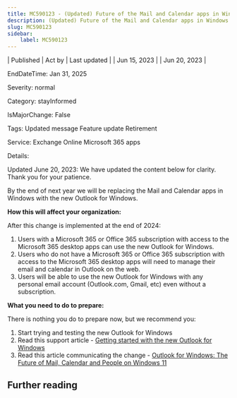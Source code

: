 ```yaml
---
title: MC590123 - (Updated) Future of the Mail and Calendar apps in Windows with Outlook
description: (Updated) Future of the Mail and Calendar apps in Windows with Outlook
slug: MC590123
sidebar:
    label: MC590123
---
```


| Published | Act by | Last updated |
| Jun 15, 2023 |  | Jun 20, 2023 |

EndDateTime: Jan 31, 2025

Severity: normal

Category: stayInformed

IsMajorChange: False

Tags: Updated message Feature update Retirement

Service: Exchange Online Microsoft 365 apps

Details: 

<p>Updated June 20, 2023: We have updated the content below for clarity. Thank you for your patience.</p><p>By the end of next year we will be replacing the Mail and Calendar apps in Windows with the new Outlook for Windows.&nbsp;</p><p><b>How this will affect your organization:</b><br></p><p>After this change is implemented at the end of 2024:
</p><ol><li>Users with a Microsoft 365 or Office 365 subscription with access to the Microsoft 365 desktop apps can use the new Outlook for Windows.
</li><li>Users who do not have a Microsoft 365 or Office 365 subscription with access to the Microsoft 365 desktop apps will need to manage their email and calendar in Outlook on the web. 
</li><li>Users will be able to use the new Outlook for Windows with any personal email account (Outlook.com, Gmail, etc) even without a subscription.</li></ol><p><b>What you need to do to prepare:</b><br></p><p>There is nothing you do to prepare now, but we recommend you:</p><ol><li>Start trying and testing the new Outlook for Windows</li><li>Read this support article - <a href="https://support.microsoft.com/office/getting-started-with-the-new-outlook-for-windows-656bb8d9-5a60-49b2-a98b-ba7822bc7627" target="_blank">Getting started with the new Outlook for Windows</a></li><li>Read this article communicating the change - <a href="https://support.microsoft.com/en-us/office/outlook-for-windows-the-future-of-mail-calendar-and-people-on-windows-11-715fc27c-e0f4-4652-9174-47faa751b199" target="_blank">Outlook for Windows: The Future of Mail, Calendar and People on Windows 11</a>&nbsp;</li></ol>

## Further reading
